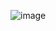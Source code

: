  ![image](https://github.com/BigBigOcean/FengHeCards/blob/master/%E6%B5%B7%E6%8A%A5%E5%9B%BE%E7%89%87/%E5%B0%B1%E8%BF%99%E4%B8%80%E5%88%BB%EF%BC%8C%E6%88%91%E6%83%B3%E5%92%8C%E4%BB%96%E4%BB%AC%E5%9C%A8%E4%B8%80%E8%B5%B7.jpg)
